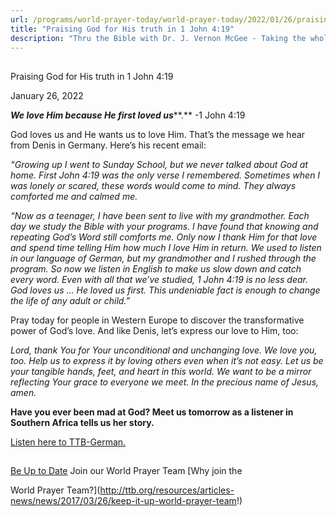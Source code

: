```yaml
---
url: /programs/world-prayer-today/world-prayer-today/2022/01/26/praising-god-for-his-truth-in-1-john-4-19
title: "Praising God for His truth in 1 John 4:19"
description: "Thru the Bible with Dr. J. Vernon McGee - Taking the whole Word to the whole world"
---
```







## 
 Praising God for His truth in 1 John 4:19


January 26, 2022




***We love Him because He first loved us*****.** -1 John 4:19 

 God loves us and He wants us to love Him. That’s the message we hear from Denis in Germany. Here’s his recent email: 

*“Growing up I went to Sunday School, but we never talked about God at home. First John 4:19 was the only verse I remembered. Sometimes when I was lonely or scared, these words would come to mind. They always comforted me and calmed me.*

*“Now as a teenager, I have been sent to live with my grandmother. Each day we study the Bible with your programs. I have found that knowing and repeating God’s Word still comforts me. Only now I thank Him for that love and spend time telling Him how much I love Him in return. We used to listen in our language of German, but my grandmother and I rushed through the program. So now we listen in English to make us slow down and catch every word. Even with all that we’ve studied, 1 John 4:19 is no less dear. God loves us … He loved us first. This undeniable fact is enough to change the life of any adult or child.”*   


Pray today for people in Western Europe to discover the transformative power of God’s love. And like Denis, let’s express our love to Him, too: 

*Lord, thank You for Your unconditional and unchanging love. We love you, too. Help us to express it by loving others even when it’s not easy. Let us be your tangible hands, feet, and heart in this world. We want to be a mirror reflecting Your grace to everyone we meet. In the precious name of Jesus, amen.*

**Have you ever been mad at God? Meet us tomorrow as a listener in Southern Africa tells us her story.**

 [Listen here to TTB-German.](https://ttb.twr.org/home/day,0433/language,DEU)







## 




[Be Up to Date](http://feeds.feedburner.com/WorldPrayerToday "World Prayer Today RSS Feed")
Join our World Prayer Team
[Why join the  

World Prayer Team?](http://ttb.org/resources/articles-news/news/2017/03/26/keep-it-up-world-prayer-team!)




